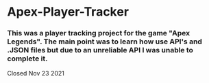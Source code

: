 # Apex-Player-Tracker

### This was a player tracking project for the game "Apex Legends". The main point was to learn how use API's and .JSON files but due to an unreliable API I was unable to complete it.





Closed Nov 23 2021
